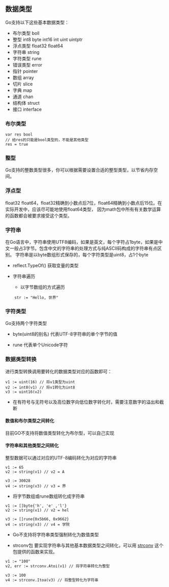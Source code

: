 ## 数据类型
Go支持以下这些基本数据类型：
* 布尔类型 boll
* 整型 int8 byte int16 int uint uintptr
* 浮点类型 float32 float64
* 字符串 string
* 字符类型  rune
* 错误类型  error
* 指针 pointer
* 数组  array
* 切片 slice
* 字典  map
* 通道  chan
* 结构体  struct
* 接口  interface

### 布尔类型
```
var res bool
// 给res的只能是bool类型的，不能是其他类型
res = true
```

### 整型
Go支持的整数类型很多，你可以根据需要设置合适的整型类型，以节省内存空间。

### 浮点型
float32 float64，float32精确到小数点后7位，float64精确到小数点后15位。在实际开发中，应该尽可能地使用float64类型，
因为math包中所有有关数学运算的函数都会被要求接受这个类型。

### 字符串
在Go语言中，字符串使用UTF8编码，如果是英文，每个字符占1byte，如果是中文一般占3字节。包含中文的字符串的处理方式与纯ASCII码构成的字符串有点区别。
字符串是以byte数组形式保存的，每个字符类型是uint8，占1个byte

* reflect.TypeOf()
获取变量的类型
  
* 字符串遍历
    * 以字节数组的方式遍历
  
```
    str := "Hello, 世界"
```
  
### 字符类型
Go支持两个字符类型
* byte(uint8的别名)
代表UTF-8字符串的单个字节的值
  
* rune
代表单个Unicode字符
  
### 数据类型转换
进行类型转换调用要转化的数据类型对应的函数即可：

```
v1 := uint(16) // 将v1类型为uint
v2 := int8(v1) // 将v1转化为int8
v3 := uint16(v2)
```

* 在有符号与无符号以及高位数字向低位数字转化时，需要注意数字的溢出和截断

#### 数值和布尔类型之间转化
目前GO不支持将数值类型转化为布尔型，可以自己实现

#### 字符串和其他类型之间转化
整型数据可以通过对应的UTF-8编码转化为对应的字符串

```
v1 := 65
v2 := string(v1) // v2 = A

v3 := 30028
v4 := string(v3) // v3 = 界
```
* 将字节数组或rune数组转化成字符串
```
v1 := []byte{'h', 'e' ,'l'}
v2 := string(v1) // v2 = hel

v3 := []rune{0x5b66, 0x9662}
v4 := string(v3) // v4 = 学院
```

* Go不支持将字符串类型强制转化为数值类型

* strconv包
要实现字符串与其他基本数据类型之间转化，可以用 [strconv](https://golang.org/pkg/strconv/) 这个包提供的函数来实现。
```html
v1 := "100"
v2, err := strconv.Atoi(v1) // 将字符串转化为整型

v3 := 100
v4 := strconv.Itoa(v3) // 将整型转化为字符串
``` 


